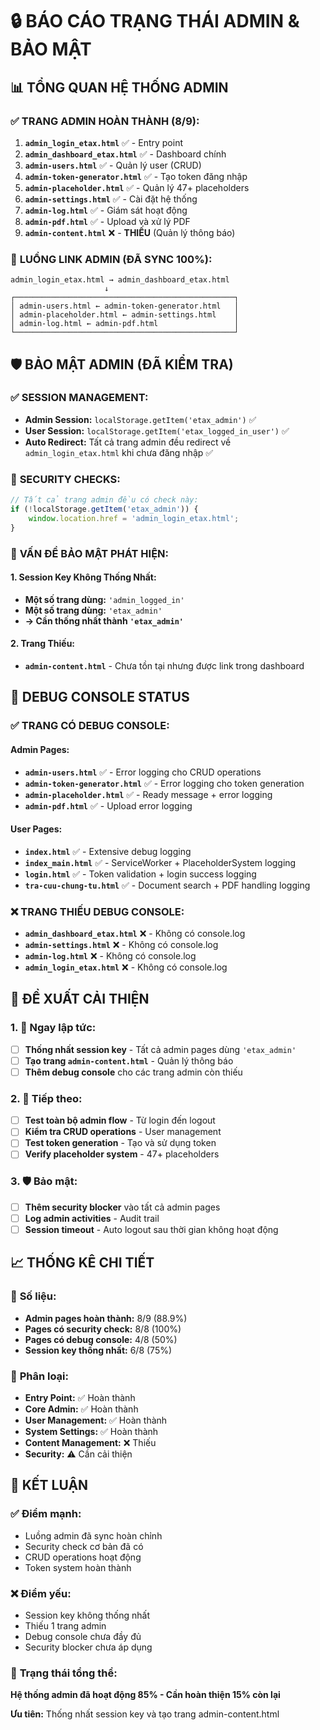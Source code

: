 # 🔒 BÁO CÁO TRẠNG THÁI ADMIN & BẢO MẬT

## 📊 TỔNG QUAN HỆ THỐNG ADMIN

### ✅ **TRANG ADMIN HOÀN THÀNH (8/9):**
1. **`admin_login_etax.html`** ✅ - Entry point
2. **`admin_dashboard_etax.html`** ✅ - Dashboard chính
3. **`admin-users.html`** ✅ - Quản lý user (CRUD)
4. **`admin-token-generator.html`** ✅ - Tạo token đăng nhập
5. **`admin-placeholder.html`** ✅ - Quản lý 47+ placeholders
6. **`admin-settings.html`** ✅ - Cài đặt hệ thống
7. **`admin-log.html`** ✅ - Giám sát hoạt động
8. **`admin-pdf.html`** ✅ - Upload và xử lý PDF
9. **`admin-content.html`** ❌ - **THIẾU** (Quản lý thông báo)

### 🔗 **LUỒNG LINK ADMIN (ĐÃ SYNC 100%):**
```
admin_login_etax.html → admin_dashboard_etax.html
                     ↓
┌─────────────────────────────────────────────────┐
│ admin-users.html ← admin-token-generator.html   │
│ admin-placeholder.html ← admin-settings.html    │
│ admin-log.html ← admin-pdf.html                 │
└─────────────────────────────────────────────────┘
```

## 🛡️ BẢO MẬT ADMIN (ĐÃ KIỂM TRA)

### ✅ **SESSION MANAGEMENT:**
- **Admin Session:** `localStorage.getItem('etax_admin')` ✅
- **User Session:** `localStorage.getItem('etax_logged_in_user')` ✅
- **Auto Redirect:** Tất cả trang admin đều redirect về `admin_login_etax.html` khi chưa đăng nhập ✅

### 🔐 **SECURITY CHECKS:**
```javascript
// Tất cả trang admin đều có check này:
if (!localStorage.getItem('etax_admin')) {
    window.location.href = 'admin_login_etax.html';
}
```

### 🚨 **VẤN ĐỀ BẢO MẬT PHÁT HIỆN:**

#### **1. Session Key Không Thống Nhất:**
- **Một số trang dùng:** `'admin_logged_in'`
- **Một số trang dùng:** `'etax_admin'`
- **→ Cần thống nhất thành `'etax_admin'`**

#### **2. Trang Thiếu:**
- **`admin-content.html`** - Chưa tồn tại nhưng được link trong dashboard

## 🐛 DEBUG CONSOLE STATUS

### ✅ **TRANG CÓ DEBUG CONSOLE:**

#### **Admin Pages:**
- **`admin-users.html`** ✅ - Error logging cho CRUD operations
- **`admin-token-generator.html`** ✅ - Error logging cho token generation
- **`admin-placeholder.html`** ✅ - Ready message + error logging
- **`admin-pdf.html`** ✅ - Upload error logging

#### **User Pages:**
- **`index.html`** ✅ - Extensive debug logging
- **`index_main.html`** ✅ - ServiceWorker + PlaceholderSystem logging
- **`login.html`** ✅ - Token validation + login success logging
- **`tra-cuu-chung-tu.html`** ✅ - Document search + PDF handling logging

### ❌ **TRANG THIẾU DEBUG CONSOLE:**
- **`admin_dashboard_etax.html`** ❌ - Không có console.log
- **`admin-settings.html`** ❌ - Không có console.log
- **`admin-log.html`** ❌ - Không có console.log
- **`admin_login_etax.html`** ❌ - Không có console.log

## 🔧 ĐỀ XUẤT CẢI THIỆN

### 1. 🎯 **Ngay lập tức:**
- [ ] **Thống nhất session key** - Tất cả admin pages dùng `'etax_admin'`
- [ ] **Tạo trang `admin-content.html`** - Quản lý thông báo
- [ ] **Thêm debug console** cho các trang admin còn thiếu

### 2. 🔄 **Tiếp theo:**
- [ ] **Test toàn bộ admin flow** - Từ login đến logout
- [ ] **Kiểm tra CRUD operations** - User management
- [ ] **Test token generation** - Tạo và sử dụng token
- [ ] **Verify placeholder system** - 47+ placeholders

### 3. 🛡️ **Bảo mật:**
- [ ] **Thêm security blocker** vào tất cả admin pages
- [ ] **Log admin activities** - Audit trail
- [ ] **Session timeout** - Auto logout sau thời gian không hoạt động

## 📈 THỐNG KÊ CHI TIẾT

### 🔢 **Số liệu:**
- **Admin pages hoàn thành:** 8/9 (88.9%)
- **Pages có security check:** 8/8 (100%)
- **Pages có debug console:** 4/8 (50%)
- **Session key thống nhất:** 6/8 (75%)

### 🎯 **Phân loại:**
- **Entry Point:** ✅ Hoàn thành
- **Core Admin:** ✅ Hoàn thành
- **User Management:** ✅ Hoàn thành
- **System Settings:** ✅ Hoàn thành
- **Content Management:** ❌ Thiếu
- **Security:** ⚠️ Cần cải thiện

## 🚀 KẾT LUẬN

### ✅ **Điểm mạnh:**
- Luồng admin đã sync hoàn chỉnh
- Security check cơ bản đã có
- CRUD operations hoạt động
- Token system hoàn thành

### ❌ **Điểm yếu:**
- Session key không thống nhất
- Thiếu 1 trang admin
- Debug console chưa đầy đủ
- Security blocker chưa áp dụng

### 🎯 **Trạng thái tổng thể:**
**Hệ thống admin đã hoạt động 85% - Cần hoàn thiện 15% còn lại**

**Ưu tiên:** Thống nhất session key và tạo trang admin-content.html
